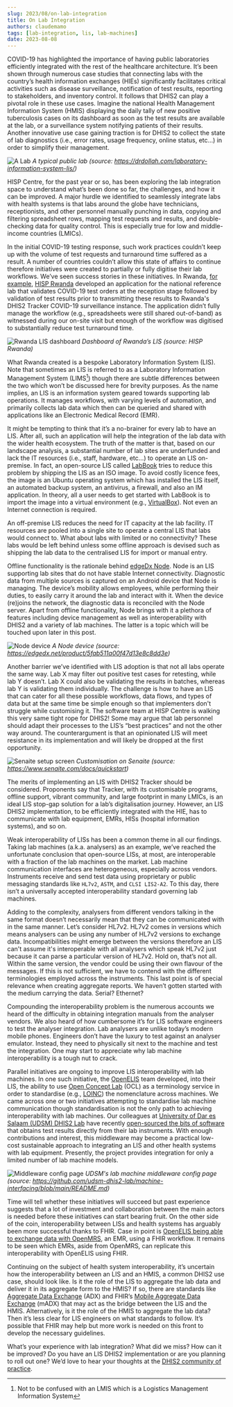 ```yaml
---
slug: 2023/08/on-lab-integration
title: On Lab Integration
authors: claudemamo
tags: [lab-integration, lis, lab-machines]
date: 2023-08-08
---
```


COVID-19 has highlighted the importance of having public laboratories efficiently integrated with the rest of the healthcare architecture. It’s been shown through numerous case studies that connecting labs with the country’s health information exchanges (HIEs) significantly facilitates critical activities such as disease surveillance, notification of test results, reporting to stakeholders, and inventory control. It follows that DHIS2 can play a pivotal role in these use cases. Imagine the national Health Management Information System (HMIS) displaying the daily tally of new positive tuberculosis cases on its dashboard as soon as the test results are available at the lab, or a surveillance system notifying patients of their results. Another innovative use case gaining traction is for DHIS2 to collect the state of lab diagnostics (i.e., error rates, usage frequency, online status, etc…) in order to simplify their management.
<!-- truncate -->
![A Lab](./lab-flow1.jpg)
_A typical public lab (source: https://drdollah.com/laboratory-information-system-lis/)_

HISP Centre, for the past year or so, has been exploring the lab integration space to understand what’s been done so far, the challenges, and how it can be improved. A major hurdle we identified to seamlessly integrate labs with health systems is that labs around the globe have technicians, receptionists, and other personnel manually punching in data, copying and filtering spreadsheet rows, mapping test requests and results, and double-checking data for quality control. This is especially true for low and middle-income countries (LMICs). 

In the initial COVID-19 testing response, such work practices couldn’t keep up with the volume of test requests and turnaround time suffered as a result. A number of countries couldn’t allow this state of affairs to continue therefore initiatives were created to partially or fully digitise their lab workflows. We’ve seen success stories in these initiatives. In Rwanda, [for example](https://dhis2.org/rwanda-covid-lab-integration/), [HISP Rwanda](https://hisprwanda.org/) developed an application for the national reference lab that validates COVID-19 test orders at the reception stage followed by validation of test results prior to transmitting these results to Rwanda's DHIS2 Tracker COVID-19 surveillance instance. The application didn’t fully manage the workflow (e.g., spreadsheets were still shared out-of-band) as witnessed during our on-site visit but enough of the workflow was digitised to substantially reduce test turnaround time.

![Rwanda LIS dashboard](./rwanda-lis-dashboard.png)
_Dashboard of Rwanda’s LIS (source: HISP Rwanda)_

What Rwanda created is a bespoke Laboratory Information System (LIS). Note that sometimes an LIS is referred to as a Laboratory Information Management System (LIMS[^1]) though there are subtle differences between the two which won’t be discussed here for brevity purposes. As the name implies, an LIS is an information system geared towards supporting lab operations. It manages workflows, with varying levels of automation, and primarily collects lab data which then can be queried and shared with applications like an Electronic Medical Record (EMR). 

It might be tempting to think that it’s a no-brainer for every lab to have an LIS. After all, such an application will help the integration of the lab data with the wider health ecosystem. The truth of the matter is that, based on our landscape analysis, a substantial number of  lab sites are underfunded and lack the IT resources (i.e., staff, hardware, etc…) to operate an LIS on-premise. In fact, an open-source LIS called [LabBook](https://www.lab-book.org/en/) tries to reduce this problem by shipping the LIS as an ISO image. To avoid costly licence fees, the image is an Ubuntu operating system which has installed the LIS itself, an automated backup system, an antivirus, a firewall, and also an IM application. In theory, all a user needs to get started with LabBook is to import the image into a virtual environment (e.g., [VirtualBox](https://www.virtualbox.org/)). Not even an Internet connection is required.

An off-premise LIS reduces the need for IT capacity at the lab facility. IT resources are pooled into a single site to operate a central LIS that labs would connect to. What about labs with limited or no connectivity? These labs would be left behind unless some offline approach is devised such as shipping the lab data to the centralised LIS for import or manual entry. 

Offline functionality is the rationale behind [edgeDx Node](https://edgedx.net/). Node is an LIS supporting lab sites that do not have stable Internet connectivity. Diagnostic data from multiple sources is captured on an Android device that Node is managing. The device’s mobility allows employees, while performing their duties, to easily carry it around the lab and interact with it. When the device (re)joins the network, the diagnostic data is reconciled with the Node server. Apart from offline functionality, Node brings with it a plethora of features including device management as well as interoperability with DHIS2 and a variety of lab machines. The latter is a topic which will be touched upon later in this post.

![Node device](./node-device.png)
_A Node device (source: https://edgedx.net/product/5fab511a00f47d13e8c8dd3e)_

Another barrier we’ve identified with LIS adoption is that not all labs operate the same way. Lab X may filter out positive test cases for retesting, while lab Y doesn’t. Lab X could also be validating the results in batches, whereas lab Y is validating them individually. The challenge is how to have an LIS that can cater for all these possible workflows, data flows, and types of data but at the same time be simple enough so that implementers don't struggle while customising it. The software team at HISP Centre is walking this very same tight rope for DHIS2! Some may argue that lab personnel should adapt their processes to the LIS’s “best practices” and not the other way around. The counterargument is that an opinionated LIS will meet resistance in its implementation and will likely be dropped at the first opportunity.

![Senaite setup screen](./senaite-setup-screen.png)
_Customisation on Senaite (source: https://www.senaite.com/docs/quickstart)_

The merits of implementing an LIS with DHIS2 Tracker should be considered. Proponents say that Tracker, with its customisable programs, offline support, vibrant community, and large footprint in many LMICs, is an ideal LIS stop-gap solution for a lab’s digitalisation journey. However, an LIS DHIS2 implementation, to be efficiently integrated with the HIE, has to communicate with lab equipment, EMRs, HISs (hospital information systems), and so on. 

Weak interoperability of LISs has been a common theme in all our findings. Taking lab machines (a.k.a. analysers) as an example, we’ve reached the unfortunate conclusion that open-source LISs, at most, are interoperable with a fraction of the lab machines on the market. Lab machine communication interfaces are heterogeneous, especially across vendors. Instruments receive and send test data using proprietary or public messaging standards like `HL7v2`, `ASTM`, and `CLSI LIS2-A2`. To this day, there isn’t a universally accepted interoperability standard governing lab machines. 

Adding to the complexity, analysers from different vendors talking in the same format doesn’t necessarily mean that they can be communicated with in the same manner. Let’s consider HL7v2. HL7v2 comes in versions which means analysers can be using any number of HL7v2 versions to exchange data. Incompatibilities might emerge between the versions therefore an LIS can't assume it's interoperable with all analysers which speak HL7v2 just because it can parse a particular version of HL7v2. Hold on, that’s not all. Within the same version, the vendor could be using their own flavour of the messages. If this is not sufficient, we have to contend with the different terminologies employed across the instruments. This last point is of special relevance when creating aggregate reports. We haven’t gotten started with the medium carrying the data. Serial? Ethernet?

Compounding the interoperability problem is the numerous accounts we heard of the difficulty in obtaining integration manuals from the analyser vendors. We also heard of how cumbersome it’s for LIS software engineers to test the analyser integration. Lab analysers are unlike today’s modern mobile phones. Engineers don’t have the luxury to test against an analyser emulator. Instead, they need to physically sit next to the machine and test the integration. One may start to appreciate why lab machine interoperability is a tough nut to crack.

Parallel initiatives are ongoing to improve LIS interoperability with lab machines. In one such initiative, the [OpenELIS](https://openelis-global.org/) team developed, into their LIS, the ability to use [Open Concept Lab](https://openconceptlab.org/) (OCL) as a terminology service in order to standardise (e.g., [LOINC](https://openconceptlab.org/)) the nomenclature across machines. We came across one or two initiatives attempting to standardise lab machine communication though standardisation is not the only path to achieving interoperability with lab machines. Our colleagues at [University of Dar es Salaam (UDSM) DHIS2 Lab](https://dhis2.udsm.ac.tz) have recently [open-sourced the bits of software](https://github.com/udsm-dhis2-lab/machine-interfacing) that obtains test results directly from their lab instruments. With enough contributions and interest, this middleware may become a practical low-cost sustainable approach to integrating an LIS and other health systems with lab equipment. Presently, the project provides integration for only a limited number of lab machine models.

![Middleware config page](./machine.png)
_UDSM's lab machine middleware config page (source: https://github.com/udsm-dhis2-lab/machine-interfacing/blob/main/README.md)_

Time will tell whether these initiatives will succeed but past experience suggests that a lot of investment and collaboration between the main actors is needed before these initiatives can start bearing fruit. On the other side of the coin, interoperability between LISs and health systems has arguably been more successful thanks to FHIR. Case in point is [OpenELIS being able to exchange data with OpenMRS](https://digitalsquare.org/blog/2020/6/24/fhir-based-interoperability-solution-for-openelis-and-openmrs), an EMR, using a FHIR workflow. It remains to be seen which EMRs, aside from OpenMRS, can replicate this interoperability with OpenELIS using FHIR. 

Continuing on the subject of health system interoperability, it’s uncertain how the interoperability between an LIS and an HMIS, a common DHIS2 use case, should look like. Is it the role of the LIS to aggregate the lab data and deliver it in its aggregate form to the HMIS? If so, there are standards like [Aggregate Data Exchange](https://wiki.ihe.net/index.php/Aggregate_Data_Exchange) (ADX) and FHIR’s [Mobile Aggregate Data Exchange](https://wiki.ihe.net/index.php/Mobile_Aggregate_Data_Exchange_(mADX)) (mADX) that may act as the bridge between the LIS and the HMIS. Alternatively, is it the role of the HMIS to aggregate the lab data? Then it’s less clear for LIS engineers on what standards to follow. It’s possible that FHIR may help but more work is needed on this front to develop the necessary guidelines.

What’s your experience with lab integration? What did we miss? How can it be improved? Do you have an LIS DHIS2 implementation or are you planning to roll out one? We’d love to hear your thoughts at the [DHIS2 community of practice](https://community.dhis2.org/).


[^1]: Not to be confused with an LMIS which is a Logistics Management Information System

